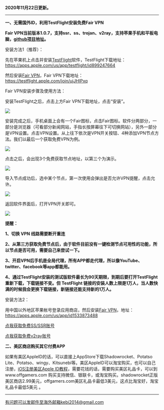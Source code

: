 **2020年11月22日更新。**

***

**一、无需国外ID，利用TestFlight安装免费Fair VPN**

**Fair VPN当前版本1.0.7，支持ssr、ss、trojan、v2ray，支持苹果手机和平板电脑，[github项目地址](https://github.com/fqcdn/fq/releases/tag/v1.0.0)。**

安装方法1（推荐）：

先在苹果机上点击并安装[TestFlight](https://apps.apple.com/us/app/testflight/id899247664)软件，TestFlight下载地址：https://apps.apple.com/us/app/testflight/id899247664

然后安装[Fair VPN](https://testflight.apple.com/join/ujJHIPxq)，Fair VPN下载地址：https://testflight.apple.com/join/ujJHIPxq

Fair VPN安装步骤及使用方法：

安装TestFlight之后，点击上方Fair VPN下载地址，点击“安装”。

![](https://cdn.jsdelivr.net/gh/Alvin9999/pac2/fairvpn/fairvpn1.jpg)

安装完成之后，手机桌面上会有一个Fair图标，点击Fair图标。软件分两部分，一部分是浏览器（可看部分新闻网站，手指长按屏幕往下可切换网站），另外一部分是VPN设置。点击VPN设置。从上往下依次是VPN开关按钮、4种添加VPN节点方法。我们以最后一个获取免费VPN为例。

![](https://cdn.jsdelivr.net/gh/Alvin9999/pac2/fairvpn/fairvpn2.jpg)

点击之后，会出现3个免费获取节点地址，以第三个为演示。

![](https://cdn.jsdelivr.net/gh/Alvin9999/pac2/fairvpn/fairvpn3.jpg)

导入节点成功后，选中某个节点，第一次使用会弹出是否允许VPN提醒，点击允许。

![](https://cdn.jsdelivr.net/gh/Alvin9999/pac2/fairvpn/fairvpn4.jpg)

返回软件界面后，打开VPN开关即可。


![](https://cdn.jsdelivr.net/gh/Alvin9999/pac2/fairvpn/fairvpn5.jpg)

**提醒：**

**1、切换 VPN 线路需要断开重连**

**2、从第三方获取免费节点后，由于软件目前没有一键检测节点可用性的功能，所以节点是否可用，需要自己来尝试一下。**

**3、开启VPN后手机是全局代理，所有APP都走代理，所以像YouTube、twitter、facebook等app都能用。**

**4、通过TestFlight安装的测试版软件最长为90天期限，到期后要打开TestFlight重新下载，下载链接不变。但 TestFlight 链接的安装人数上限是1万人，当人数快满的时候我会更换下载链接，新链接还能支持新的1万人。**

安装方法2：

用中国以外地区苹果帐号登录应用商店，然后安装[Fair VPN](https://apps.apple.com/us/app/id1533873488)，地址：https://apps.apple.com/us/app/id1533873488

[点我获取免费SS/SSR账号](https://github.com/Alvin9999/new-pac/wiki/ss%E5%85%8D%E8%B4%B9%E8%B4%A6%E5%8F%B7)

[点我获取免费v2ray账号](https://github.com/Alvin9999/new-pac/wiki/v2ray%E5%85%8D%E8%B4%B9%E8%B4%A6%E5%8F%B7)


**二、美区商店购买其它付费APP**

如果有美区AppleID的话，可以直接上AppStore下载Shadowrocket、Potatso Lite、Potatso、wingy、Kitsunebi等。美区AppleID可以淘宝购买，也可以自己注册，[iOS注册美区Apple ID教程](https://github.com/Alvin9999/new-pac/wiki/iOS%E6%B3%A8%E5%86%8C%E7%BE%8E%E5%8C%BAApple-ID%E6%95%99%E7%A8%8B)，需要花钱的话，需要购买美区礼品卡，可以到www.offgamers.com 购买支持微信、银联卡，或淘宝购买。shadowrocket正版美区商店2.99美元，offgamers.com美区礼品卡最低3美元，这点比淘宝好，淘宝礼品卡最低5美元 。


***


有问题可以发邮件至海外邮箱kebi2014@gmail.com

